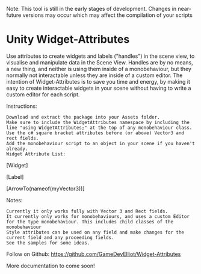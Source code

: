 Note: This tool is still in the early stages of development. Changes in near-future versions may occur which may affect the compilation of your scripts
# Unity Widget-Attributes

Use attributes to create widgets and labels ("handles") in the scene view, to visualise and manipulate data in the Scene View.
Handles are by no means, a new thing, and neither is using them inside of a monobehaviour, but they normally not interactable unless they are inside of a custom editor.
The intention of Widget-Attributes is to save you time and energy, by making it easy to create interactable widgets in your scene without having to write a custom editor for each script.

Instructions:

    Download and extract the package into your Assets folder.
    Make sure to include the WidgetAttributes namespace by including the line "using WidgetAttributes;" at the top of any monobehaviour class.
    Use the c# square bracket attributes before (or above) Vector3 and rect fields.
    Add the monobehaviour script to an object in your scene if you haven't already.
    Widget Attribute List:

[Widget]

[Label]

[ArrowTo(nameof(myVector3))]

Notes:

    Currently it only works fully with Vector 3 and Rect fields.
    It currently only works for monobehaviours, and uses a custom Editor for the type monobehaviour. This includes child classes of the monobehaviour
    Style attributes can be used on any field and make changes for the current field and any proceeding fields.
    See the samples for some ideas.

Follow on Github:
https://github.com/GameDevElliot/Widget-Attributes

More documentation to come soon!
